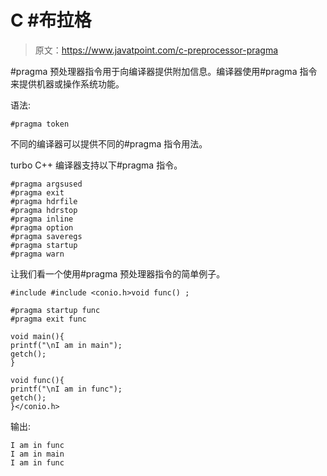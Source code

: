# C #布拉格

> 原文：<https://www.javatpoint.com/c-preprocessor-pragma>

#pragma 预处理器指令用于向编译器提供附加信息。编译器使用#pragma 指令来提供机器或操作系统功能。

语法:

```
#pragma token

```

不同的编译器可以提供不同的#pragma 指令用法。

turbo C++ 编译器支持以下#pragma 指令。

```
#pragma argsused
#pragma exit
#pragma hdrfile
#pragma hdrstop
#pragma inline
#pragma option
#pragma saveregs
#pragma startup
#pragma warn

```

让我们看一个使用#pragma 预处理器指令的简单例子。

```
#include #include <conio.h>void func() ;

#pragma startup func
#pragma exit func

void main(){
printf("\nI am in main");
getch();
}

void func(){
printf("\nI am in func");
getch();
}</conio.h> 
```

输出:

```
I am in func
I am in main
I am in func

```